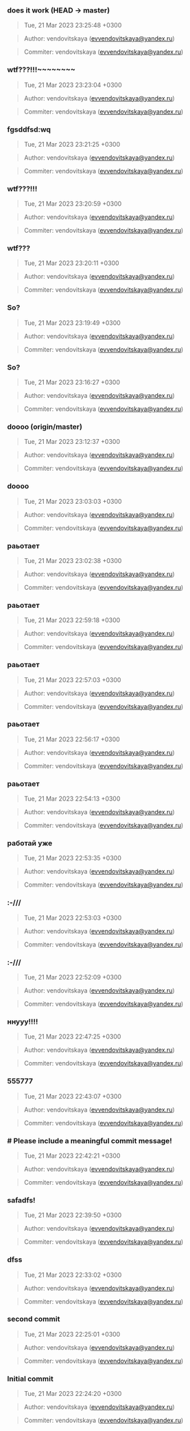 ### does it work (HEAD -> master)
>Tue, 21 Mar 2023 23:25:48 +0300

>Author: vendovitskaya (evvendovitskaya@yandex.ru)

>Commiter: vendovitskaya (evvendovitskaya@yandex.ru)




### wtf???!!!~~~~~~~~
>Tue, 21 Mar 2023 23:23:04 +0300

>Author: vendovitskaya (evvendovitskaya@yandex.ru)

>Commiter: vendovitskaya (evvendovitskaya@yandex.ru)




### fgsddfsd:wq
>Tue, 21 Mar 2023 23:21:25 +0300

>Author: vendovitskaya (evvendovitskaya@yandex.ru)

>Commiter: vendovitskaya (evvendovitskaya@yandex.ru)




### wtf???!!!
>Tue, 21 Mar 2023 23:20:59 +0300

>Author: vendovitskaya (evvendovitskaya@yandex.ru)

>Commiter: vendovitskaya (evvendovitskaya@yandex.ru)




### wtf???
>Tue, 21 Mar 2023 23:20:11 +0300

>Author: vendovitskaya (evvendovitskaya@yandex.ru)

>Commiter: vendovitskaya (evvendovitskaya@yandex.ru)




### So?
>Tue, 21 Mar 2023 23:19:49 +0300

>Author: vendovitskaya (evvendovitskaya@yandex.ru)

>Commiter: vendovitskaya (evvendovitskaya@yandex.ru)




### So?
>Tue, 21 Mar 2023 23:16:27 +0300

>Author: vendovitskaya (evvendovitskaya@yandex.ru)

>Commiter: vendovitskaya (evvendovitskaya@yandex.ru)




### doooo (origin/master)
>Tue, 21 Mar 2023 23:12:37 +0300

>Author: vendovitskaya (evvendovitskaya@yandex.ru)

>Commiter: vendovitskaya (evvendovitskaya@yandex.ru)




### doooo
>Tue, 21 Mar 2023 23:03:03 +0300

>Author: vendovitskaya (evvendovitskaya@yandex.ru)

>Commiter: vendovitskaya (evvendovitskaya@yandex.ru)




### раьотает
>Tue, 21 Mar 2023 23:02:38 +0300

>Author: vendovitskaya (evvendovitskaya@yandex.ru)

>Commiter: vendovitskaya (evvendovitskaya@yandex.ru)




### раьотает
>Tue, 21 Mar 2023 22:59:18 +0300

>Author: vendovitskaya (evvendovitskaya@yandex.ru)

>Commiter: vendovitskaya (evvendovitskaya@yandex.ru)




### раьотает
>Tue, 21 Mar 2023 22:57:03 +0300

>Author: vendovitskaya (evvendovitskaya@yandex.ru)

>Commiter: vendovitskaya (evvendovitskaya@yandex.ru)




### раьотает
>Tue, 21 Mar 2023 22:56:17 +0300

>Author: vendovitskaya (evvendovitskaya@yandex.ru)

>Commiter: vendovitskaya (evvendovitskaya@yandex.ru)




### раьотает
>Tue, 21 Mar 2023 22:54:13 +0300

>Author: vendovitskaya (evvendovitskaya@yandex.ru)

>Commiter: vendovitskaya (evvendovitskaya@yandex.ru)




### работай уже
>Tue, 21 Mar 2023 22:53:35 +0300

>Author: vendovitskaya (evvendovitskaya@yandex.ru)

>Commiter: vendovitskaya (evvendovitskaya@yandex.ru)




### :-///
>Tue, 21 Mar 2023 22:53:03 +0300

>Author: vendovitskaya (evvendovitskaya@yandex.ru)

>Commiter: vendovitskaya (evvendovitskaya@yandex.ru)




### :-///
>Tue, 21 Mar 2023 22:52:09 +0300

>Author: vendovitskaya (evvendovitskaya@yandex.ru)

>Commiter: vendovitskaya (evvendovitskaya@yandex.ru)




### ннууу!!!!
>Tue, 21 Mar 2023 22:47:25 +0300

>Author: vendovitskaya (evvendovitskaya@yandex.ru)

>Commiter: vendovitskaya (evvendovitskaya@yandex.ru)




### 555777
>Tue, 21 Mar 2023 22:43:07 +0300

>Author: vendovitskaya (evvendovitskaya@yandex.ru)

>Commiter: vendovitskaya (evvendovitskaya@yandex.ru)




### # Please include a meaningful commit message!
>Tue, 21 Mar 2023 22:42:21 +0300

>Author: vendovitskaya (evvendovitskaya@yandex.ru)

>Commiter: vendovitskaya (evvendovitskaya@yandex.ru)




### safadfs!
>Tue, 21 Mar 2023 22:39:50 +0300

>Author: vendovitskaya (evvendovitskaya@yandex.ru)

>Commiter: vendovitskaya (evvendovitskaya@yandex.ru)




### dfss
>Tue, 21 Mar 2023 22:33:02 +0300

>Author: vendovitskaya (evvendovitskaya@yandex.ru)

>Commiter: vendovitskaya (evvendovitskaya@yandex.ru)




### second commit
>Tue, 21 Mar 2023 22:25:01 +0300

>Author: vendovitskaya (evvendovitskaya@yandex.ru)

>Commiter: vendovitskaya (evvendovitskaya@yandex.ru)




### Initial commit
>Tue, 21 Mar 2023 22:24:20 +0300

>Author: vendovitskaya (evvendovitskaya@yandex.ru)

>Commiter: vendovitskaya (evvendovitskaya@yandex.ru)




